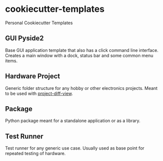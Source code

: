 # cookiecutter-templates

Personal Cookiecutter Templates

## GUI Pyside2

Base GUI application template that also has a click command line interface.  Creates a main window
with a dock, status bar and some common menu items.

## Hardware Project

Generic folder structure for any hobby or other electronics projects.  Meant to be used with [project-diff-view](https://github.com/jdpatt/project-diff-view).

## Package

Python package meant for a standalone application or as a library.

## Test Runner

Test runner for any generic use case.  Usually used as base point for repeated testing of hardware.
